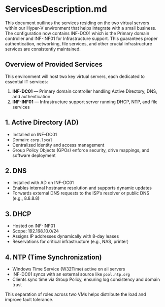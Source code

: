 # ServicesDescription.md
This document outlines the services residing on the two virtual servers within our Hyper-V environment that helps integrate with a small business. The configuration now contains INF-DC01 which is the Primary domain controller and INF-INF01 for Infrastructure support. This guarantees proper authentication, networking, file services, and other crucial infrastructure services are consistently maintained.


## Overview of Provided Services

This environment will host two key virtual servers, each dedicated to essential IT services:

1. **INF-DC01** — Primary domain controller handling Active Directory, DNS, and authentication
2. **INF-INF01** — Infrastructure support server running DHCP, NTP, and file services

## 1. Active Directory (AD)

- Installed on INF-DC01
- Domain: `corp.local`
- Centralized identity and access management
- Group Policy Objects (GPOs) enforce security, drive mappings, and software deployment

## 2. DNS

- Installed with AD on INF-DC01
- Enables internal hostname resolution and supports dynamic updates
- Forwards external DNS requests to the ISP’s resolver or public DNS (e.g., 8.8.8.8)

## 3. DHCP

- Hosted on INF-INF01
- Scope: 192.168.10.0/24
- Assigns IP addresses dynamically with 8-day leases
- Reservations for critical infrastructure (e.g., NAS, printer)

## 4. NTP (Time Synchronization)

- Windows Time Service (W32Time) active on all servers
- INF-DC01 syncs with an external source like `pool.ntp.org`
- Clients sync time via Group Policy, ensuring log consistency and domain trust

This separation of roles across two VMs helps distribute the load and improve fault tolerance.
